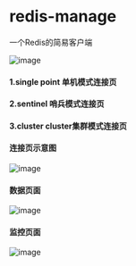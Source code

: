 # redis-manage
一个Redis的简易客户端



![image](https://user-images.githubusercontent.com/35070880/173521647-4b4861d6-ce21-43da-9ba3-8812ba7d7f5e.png)

#### 1.single point 单机模式连接页 
#### 2.sentinel 哨兵模式连接页 
#### 3.cluster cluster集群模式连接页

#### 连接页示意图

![image](https://user-images.githubusercontent.com/35070880/173523401-ac85aca6-e25b-49cb-9447-6ed4208a39b6.png)

#### 数据页面

![image](https://user-images.githubusercontent.com/35070880/173594605-0148dddd-c8f7-4b30-823d-e1de5d086d82.png)


#### 监控页面

![image](https://user-images.githubusercontent.com/35070880/173594006-d7b515ef-6911-4b36-ad76-4d482ad8765e.png)
